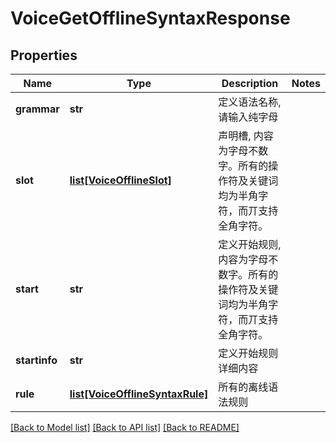 # VoiceGetOfflineSyntaxResponse

## Properties
Name | Type | Description | Notes
------------ | ------------- | ------------- | -------------
**grammar** | **str** | 定义语法名称, 请输入纯字母 | 
**slot** | [**list[VoiceOfflineSlot]**](VoiceOfflineSlot.md) | 声明槽, 内容为字母不数字。所有的操作符及关键词均为半角字符，而丌支持全角字符。 | 
**start** | **str** | 定义开始规则, 内容为字母不数字。所有的操作符及关键词均为半角字符，而丌支持全角字符。 | 
**startinfo** | **str** | 定义开始规则详细内容 | 
**rule** | [**list[VoiceOfflineSyntaxRule]**](VoiceOfflineSyntaxRule.md) | 所有的离线语法规则 | 

[[Back to Model list]](../README.md#documentation-for-models) [[Back to API list]](../README.md#documentation-for-api-endpoints) [[Back to README]](../README.md)


